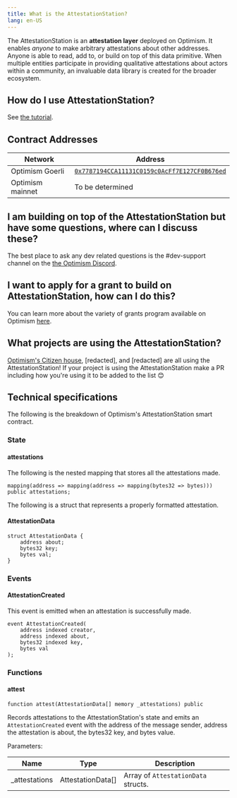 ```yaml
---
title: What is the AttestationStation?
lang: en-US
---
```


The AttestationStation is an **attestation layer** deployed on Optimism. 
It enables _anyone_ to make arbitrary attestations about other addresses. 
Anyone is able to read, add to, or build on top of this data primitive. When multiple entities participate in providing qualitative attestations about actors within a community, an invaluable data library is created for the broader ecosystem. 

<!-- TODO: Add source code link when we have an authoritative source -->

## How do I use AttestationStation?

See [the tutorial](https://github.com/ethereum-optimism/optimism-tutorial/tree/main/ecosystem/social-contract).


## Contract Addresses

| Network | Address |
| - | - |
| Optimism Goerli | [`0x7787194CCA11131C0159c0AcFf7E127CF0B676ed`](https://goerli-optimism.etherscan.io/address/0x7787194cca11131c0159c0acff7e127cf0b676ed)  |
| Optimism mainnet | To be determined |


## I am building on top of the AttestationStation but have some questions, where can I discuss these?

The best place to ask any dev related questions is the #dev-support channel on the [the Optimism Discord](https://discord-gateway.optimism.io/).

## I want to apply for a grant to build on AttestationStation, how can I do this?

You can learn more about the variety of grants program available on Optimism [here](allocations/#ecosystem-fund).

## What projects are using the AttestationStation?

[Optimism's Citizen house](https://community.optimism.io/docs/governance/citizens-house/), [redacted], and [redacted] are all using the AttestationStation! 
If your project is using the AttestationStation make a PR including how you're using it to be added to the list 😊

## Technical specifications

The following is the breakdown of Optimism's AttestationStation smart contract.

### State

#### attestations

The following is the nested mapping that stores all the attestations made.

```
mapping(address => mapping(address => mapping(bytes32 => bytes))) public attestations;
```

The following is a struct that represents a properly formatted attestation.

#### AttestationData

```
struct AttestationData {
    address about;
    bytes32 key;
    bytes val;
}
```

### Events

#### AttestationCreated

This event is emitted when an attestation is successfully made.

```
event AttestationCreated(
    address indexed creator,
    address indexed about,
    bytes32 indexed key,
    bytes val
);
```

### Functions

#### attest

```
function attest(AttestationData[] memory _attestations) public
```

Records attestations to the AttestationStation's state and emits an `AttestationCreated` event with the address of the message sender, address the attestation is about, the bytes32 key, and bytes value.

Parameters:

| Name           | Type              | Description                         |
| -------------- | ----------------- | ----------------------------------- |
| \_attestations | AttestationData[] | Array of `AttestationData` structs. |

